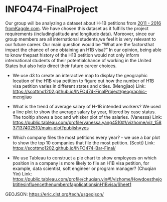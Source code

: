 # INFO474-FinalProject

Our group will be analyzing a dataset about ​H-1B petitions from [2011 - 2016​ fromKaggle.com](https://www.kaggle.com/nsharan/h-1b-visa). We have chosen this dataset as it fulfills the project requirements (includinglatitude and longitude data). Moreover, since our group members are all international students,we feel it is very relevant to our future career. Our main question would be “What are the factorsthat impact the chance of one obtaining an H1B visa?” In our opinion, being able to know thepast history of the H1B petition would not only inform international students of their potentialchance of working in the United States but also help direct their future career choices.

* We use d3 to create an interactive map to display the geographic location of the H1B visa petition to figure out how the number of H1B visa petition varies in different states and cities. (Mengjiao)
Link: https://scottmo1202.github.io/INFO474-FinalProject/geographic-mengjiao

* What is the trend of average salary of H-1B intended workers? We used a line plot to show the average salary by year, filtered by case status. The tooltip shows a box and whisker plot of the salaries. (Vanessa)
Link: https://public.tableau.com/profile/vanessa.yang4510#!/vizhome/viz_15837137402510/main-plot?publish=yes

* Which company files the most petitions every year? - we use a bar plot to show the top 10 companies that file the most petition. (Scott)
Link: https://scottmo1202.github.io/INFO474-Bar-Final/

* We use Tableau to construct a pie chart to show employees on which position in a company is more likely to file an H1B visa petition, for example, data scientist, soft engineer or program manager? (Chuqian Yin)
Link: https://public.tableau.com/profile/chuqian.yin#!/vizhome/HowdoesthejobtitlesinfluencethenumberofapplicationsinH1Bvisa/Sheet1


GEOJSON: https://eric.clst.org/tech/usgeojson/
